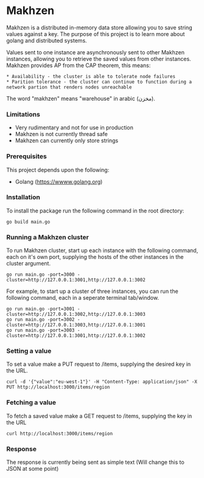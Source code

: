# Makhzen
Makhzen is a distributed in-memory data store allowing you to save string values against a key. The purpose of this project is to learn more about golang and distributed systems.

Values sent to one instance are asynchronously sent to other Makhzen instances, allowing you to retrieve the saved values from other instances. Makhzen provides AP from the CAP theorem, this means:

	* Availability - the cluster is able to tolerate node failures
	* Parition tolerance - the cluster can continue to function during a network partion that renders nodes unreachable

The word "makhzen" means "warehouse" in arabic (مخزن‎).

### Limitations
- Very rudimentary and not for use in production
- Makhzen is not currently thread safe
- Makhzen can currently only store strings

### Prerequisites
This project depends upon the following:
  - Golang (https://wwww.golang.org)

### Installation
To install the package run the following command in the root directory:
```
go build main.go
```

### Running a Makhzen cluster
To run Makhzen cluster, start up each instance with the following command, each on it's own port, supplying the hosts of the other instances in the cluster argument. 
```
go run main.go -port=3000 -cluster=http://127.0.0.1:3001,http://127.0.0.1:3002
```

For example, to start up a cluster of three instances, you can run the following command, each in a seperate terminal tab/window.
```
go run main.go -port=3001 -cluster=http://127.0.0.1:3002,http://127.0.0.1:3003
go run main.go -port=3002 -cluster=http://127.0.0.1:3003,http://127.0.0.1:3001
go run main.go -port=3003 -cluster=http://127.0.0.1:3001,http://127.0.0.1:3002
```

### Setting a value
To set a value make a PUT request to /items, supplying the desired key in the URL.

```
curl -d '{"value":"eu-west-1"}' -H "Content-Type: application/json" -X PUT http://localhost:3000/items/region
```

### Fetching a value
To fetch a saved value make a GET request to /items, supplying the key in the URL

```
curl http://localhost:3000/items/region
```

### Response
The response is currently being sent as simple text (Will change this to JSON at some point)
